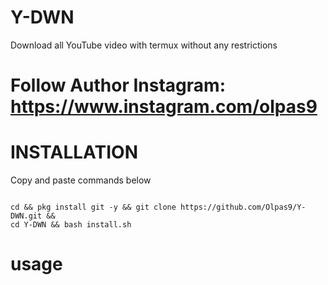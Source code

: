# Y-DWN
Download all YouTube video with termux without any restrictions <br> 
# Follow Author Instagram: https://www.instagram.com/olpas9 <br>
# INSTALLATION
Copy and paste commands below
<br>
```
  
cd && pkg install git -y && git clone https://github.com/Olpas9/Y-DWN.git && 
cd Y-DWN && bash install.sh
```
# usage
